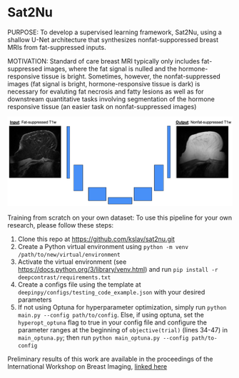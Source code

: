 # Sat2Nu

PURPOSE: To develop a supervised learning framework, Sat2Nu, using a shallow U-Net architecture that synthesizes nonfat-supporessed breast MRIs from fat-suppressed inputs.

MOTIVATION: Standard of care breast MRI typically only includes fat-suppressed images, where the fat signal is nulled and the hormone-responsive tissue is bright. Sometimes, however, the nonfat-suppressed images (fat signal is bright, hormone-responsive tissue is dark) is necessary for evaluting fat necrosis and fatty lesions as well as for downstream quantitative tasks involving segmentation of the hormone responsive tissue (an easier task on nonfat-suppressed images)

<img src="assets/Figure1.png" width="800">

Training from scratch on your own dataset:
To use this pipeline for your own research, please follow these steps:
1. Clone this repo at https://github.com/kslav/sat2nu.git
2. Create a Python virtual environment using `python -m venv /path/to/new/virtual/environment`
3. Activate the virtual environment (see https://docs.python.org/3/library/venv.html) and run `pip install -r deepcontrast/requirements.txt`
4. Create a configs file using the template at `deepinpy/configs/testing_code_example.json` with your desired parameters
5. If not using Optuna for hyperparameter optimization, simply run `python main.py --config path/to/config`. Else, if using optuna, set the `hyperopt_optuna` flag to true in your config file and configure the parameter ranges at the beginning of `objective(trial)` (lines 34-47) in `main_optuna.py`; then run `python main_optuna.py --config path/to-config`

Preliminary results of this work are available in the proceedings of the International Workshop on Breast Imaging, [linked here](https://www.spiedigitallibrary.org/conference-proceedings-of-spie/13174/1317416/Sat2Nu--a-modular-deep-learning-pipeline-for-converting-fat/10.1117/12.3027028.full#_=_)